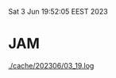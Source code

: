 Sat  3 Jun 19:52:05 EEST 2023
# JAM
<a href='./cache/202306/03_19.log'>./cache/202306/03_19.log</a>

